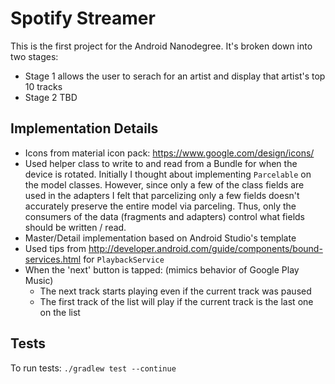 # Spotify Streamer

This is the first project for the Android Nanodegree.  It's broken down into two stages:
* Stage 1 allows the user to serach for an artist and display that artist's top 10 tracks
* Stage 2 TBD

## Implementation Details
* Icons from material icon pack: https://www.google.com/design/icons/
* Used helper class to write to and read from a Bundle for when the device is rotated.  Initially I thought about implementing `Parcelable` on the model classes.  However, since only a few of the class fields are used in the adapters I felt that parcelizing only a few fields doesn't accurately preserve the entire model via parceling.  Thus, only the consumers of the data (fragments and adapters) control what fields should be written / read.
* Master/Detail implementation based on Android Studio's template
* Used tips from http://developer.android.com/guide/components/bound-services.html for `PlaybackService`
* When the 'next' button is tapped: (mimics behavior of Google Play Music)
  * The next track starts playing even if the current track was paused
  * The first track of the list will play if the current track is the last one on the list

## Tests
To run tests: `./gradlew test --continue`
